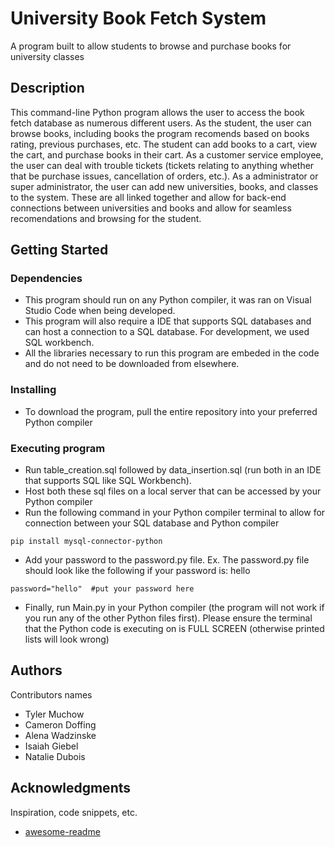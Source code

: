 # University Book Fetch System

A program built to allow students to browse and purchase books for university classes

## Description

This command-line Python program allows the user to access the book fetch database as numerous different users. As the student, the user can browse books, including books the program recomends based on books rating, previous purchases, etc. The student can add books to a cart, view the cart, and purchase books in their cart. As a customer service employee, the user can deal with trouble tickets (tickets relating to anything whether that be purchase issues, cancellation of orders, etc.). As a administrator or super administrator, the user can add new universities, books, and classes to the system. These are all linked together and allow for back-end connections between universities and books and allow for seamless recomendations and browsing for the student. 

## Getting Started

### Dependencies

* This program should run on any Python compiler, it was ran on Visual Studio Code when being developed.
* This program will also require a IDE that supports SQL databases and can host a connection to a SQL database. For development, we used SQL workbench.
* All the libraries necessary to run this program are embeded in the code and do not need to be downloaded from elsewhere.

### Installing

* To download the program, pull the entire repository into your preferred Python compiler

### Executing program

* Run table_creation.sql followed by data_insertion.sql (run both in an IDE that supports SQL like SQL Workbench).
* Host both these sql files on a local server that can be accessed by your Python compiler
* Run the following command in your Python compiler terminal to allow for connection between your SQL database and Python compiler
```
pip install mysql-connector-python
```
* Add your password to the password.py file. Ex. The password.py file should look like the following if your password is: hello
```
password="hello"  #put your password here
```
* Finally, run Main.py in your Python compiler (the program will not work if you run any of the other Python files first). Please ensure the terminal that the Python code is executing on is FULL SCREEN (otherwise printed lists will look wrong)
  
## Authors

Contributors names

* Tyler Muchow
* Cameron Doffing
* Alena Wadzinske 
* Isaiah Giebel 
* Natalie Dubois


## Acknowledgments

Inspiration, code snippets, etc.
* [awesome-readme](https://github.com/matiassingers/awesome-readme)
